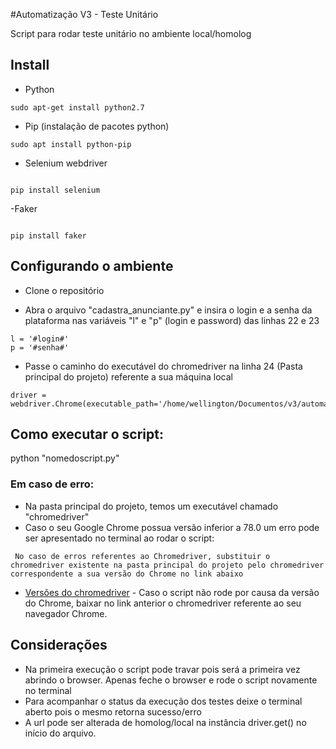 #Automatização V3 - Teste Unitário

Script para rodar teste unitário no ambiente local/homolog

## Install

- Python 
```
sudo apt-get install python2.7
```

- Pip (instalação de pacotes python)
```
sudo apt install python-pip
```

- Selenium webdriver
```

pip install selenium
```

-Faker
```

pip install faker
```


## Configurando o ambiente

- Clone o repositório 

- Abra o arquivo "cadastra_anunciante.py" e insira o login e a senha da plataforma nas variáveis "l" e "p" (login e password) das linhas 22 e 23

```
l = '#login#'
p = '#senha#'
```

- Passe o caminho do executável do chromedriver na linha 24 (Pasta principal do projeto) referente a sua máquina local

```
driver = webdriver.Chrome(executable_path='/home/wellington/Documentos/v3/automatiza/chromedriver')'
```


## Como executar o script:

python "nomedoscript.py"


### Em caso de erro:

- Na pasta principal do projeto, temos um executável chamado "chromedriver"
- Caso o seu Google Chrome possua versão inferior a 78.0 um erro pode ser apresentado no terminal ao rodar o script:

```
 No caso de erros referentes ao Chromedriver, substituir o chromedriver existente na pasta principal do projeto pelo chromedriver correspondente a sua versão do Chrome no link abaixo
```
* [Versões do chromedriver](https://chromedriver.chromium.org/downloads
) - Caso o script não rode por causa da versão do Chrome, baixar no link anterior o chromedriver referente ao seu navegador Chrome.

## Considerações

* Na primeira execução o script pode travar pois será a primeira vez abrindo o browser. Apenas feche o browser e rode o script novamente no terminal
* Para acompanhar o status da execução dos testes deixe o terminal aberto pois o mesmo retorna sucesso/erro
* A url pode ser alterada de homolog/local na instância driver.get() no início do arquivo.